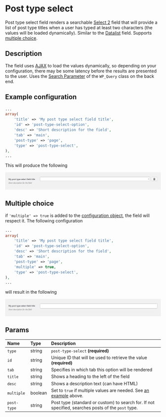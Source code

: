 # Post type select

Post type select field renders a searchable [Select 2](https://select2.github.io/) field that will provide a list of post type titles when a user has typed at least two characters \(the values will be loaded dynamically\). Similar to the [Datalist](datalist.md) field. Supports [multiple choice](post-type-select.md#multiple-choice).

## Description

The field uses [AJAX](https://developer.mozilla.org/en/docs/AJAX) to load the values dynamically, so depending on your configuration, there may be some latency before the results are presented to the user. Uses the [Search Parameter](https://codex.wordpress.org/Class_Reference/WP_Query#Search_Parameter) of the `WP_Query` class on the back end.

## Example configuration

```php
...
array(
    'title' => 'My post type select field title',
    'id' => 'post-type-select-option',
    'desc' => 'Short description for the field',
    'tab' => 'main',
    'post-type' => 'page',
    'type' => 'post-type-select',
),
...
```

This will produce the following

![](../.gitbook/assets/post-type-select-one.png)

## Multiple choice

if `'multiple' => true` is added to the [configuration object](post-type-select.md#example-configuration), the field will respect it. The following configuration

```php
...
array(
    'title' => 'My post type select field title',
    'id' => 'post-type-select-option',
    'desc' => 'Short description for the field',
    'tab' => 'main',
    'post-type' => 'page',
    'multiple' => true,
    'type' => 'post-type-select',
),
...
```

will result in the following

![](../.gitbook/assets/post-type-select-two.png)

## Params

| Name | Type | Description |
| :--- | :--- | :--- |
| `type` | string | `post-type-select` **\(required\)** |
| `id` | string | Unique ID that will be used to retrieve the value **\(required\)** |
| `tab` | string | Specifies in which tab this option will be rendered |
| `title` | string | Shows a heading to the left of the field |
| `desc` | string | Shows a description text \(can have HTML\) |
| `multiple` | boolean | Set to `true` if multiple values are needed. See [an example](post-type-select.md#multiple-choice) above. |
| `post-type` | string | Post type \(standard or custom\) to search for. If not specified, searches posts of the `post` type. |

